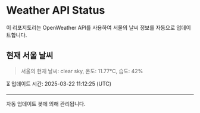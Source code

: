 
# Weather API Status

이 리포지토리는 OpenWeather API를 사용하여 서울의 날씨 정보를 자동으로 업데이트합니다.

## 현재 서울 날씨
> 서울의 현재 날씨: clear sky, 온도: 11.77°C, 습도: 42%

⏳ 업데이트 시간: 2025-03-22 11:12:25 (UTC)

---
자동 업데이트 봇에 의해 관리됩니다.
